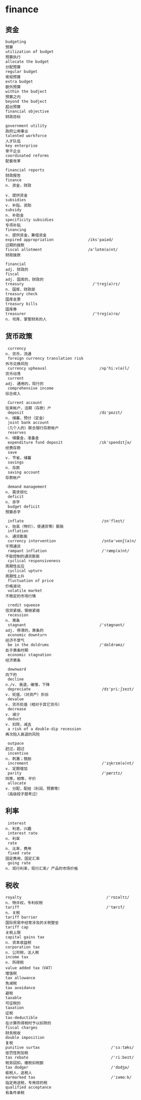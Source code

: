 # finance
## 资金
    budgeting                                                                    预算 
    utilization of budget                                                        预算执行 
    allocate the budget                                                          分配预算
    regular budget                                                                       常规预算
    extra budget                                                                         额外预算
    within the budject                                                                   预算之内
    beyond the budject                                                                   超出预算
    financial objective                                                                  财政目标 

    government utility                                                                   政府公用事业 
    talented workforce                                                                   人才队伍 
    key enterprise                                                                       骨干企业 
    coordinated reforms                                                                  配套改革 

    financial reports                                                                     财政报告
    finance                                                                               n. 资金，财政
                                                                                          v. 提供资金
    subsidies                                                                             v. 补贴，资助
    subsidy                                                                               n. 补助金
    specificity subsidies                                                                 专项补贴 
    financing                                                                             n. 提供资金，筹借资金
    expired appropriation               /iks'paiəd/                                        过期的拨款 
    fiscal allotment                    /ə'lɒtm(ə)nt/                                      财政拨款 

    financial                                                                               adj. 财政的
    fiscal                                                                                  adj. 国库的，财政的
    treasury                              /'treʒ(ə)rɪ/                                      n. 国库，财政部
    treasury check                                                                          国库支票 
    treasury bills                                                                          国库券 
    treasurer                             /'treʒ(ə)rə/                                      n. 司库，掌管财务的人
          
## 货币政策
     currency                                                                                n. 货币，流通
     foreign currency translation risk                                                       外币兑换风险 
     currency upheaval                       /ʌp'hiːv(ə)l/                                   货币动荡 
     current                                                                                 adj. 通用的，现行的
     comprehensive income                                                                    综合收入 

     Current account                                                                         往来帐户，活期（存款）户
     deposit                                 /dɪ'pɒzɪt/                                      n. 储蓄，预付（定金）
     joint bank account                                                                     （几个人的）联合银行存款帐户
     reserves                                                                                n. 储量金，准备金
     expenditure fund deposit                /ɪk'spendɪtʃə/                                   经费存款
     save                                                                                     v. 节省，储蓄
     savings                                                                                  n. 存款
     saving account                                                                           存款帐户

     demand management                                                                        n. 需求规化
     deficit                                                                                  n. 赤字
     budget deficit                                                                           预算赤字 

     inflate                                  /ɪn'fleɪt/                                      v. 抬高（物价），使通货等）膨胀
     inflation                                                                                n. 通货膨胀
     currency intervention                    /ɪntə'venʃ(ə)n/                                 干预通货 
     rampant inflation                        /'ræmp(ə)nt/                                    不能控制的通货膨胀 
     cyclical responsiveness                                                                  周期性反应 
     cyclical upturn                                                                          周期性上升 
     fluctuation of price                                                                     价格波动 
     volatile market                                                                          不稳定的市场行情 

     credit squeeze                                                                           信贷紧缩，银根紧缩 
     recession                                                                                n. 萧条
     stagnant                                /'stægnənt/                                      adj. 停滞的，萧条的
     economic downturn                                                                        经济不景气 
     be in the doldrums                      /'dɒldrəmz/                                      处于萧条时期 
     economic stagnation                                                                      经济萧条 

     downward                                                                                  向下的  
     decline                                                                                   n./v. 衰退，缓慢，下降
     depreciate                               /dɪ'priːʃɪeɪt/                                   v. 贬值，（对资产）折旧
     devalue                                                                                   v. 货币贬值（相对于其它货币）
     decrease                                                                                  v. 减少
     deduct                                                                                    v. 扣除，减去
     a risk of a double-dip recession                                                          再次陷入衰退的风险 

     outpace                                                                                   赶过，超过 
     incentive                                                                                 n. 刺激；鼓励
     increment                                /'ɪŋkrɪm(ə)nt/                                   v. 定期增加
     parity                                   /'pærɪtɪ/                                        同等，相等，平价
     allocate                                                                                  v. 分配，配给（利润、预算等）
    （高级段子题考过）

## 利率    
     interest                                                                                   n. 利息，兴趣
     interest rate                                                                              n. 利率
     rate                                                                                       n. 比率，费用
     fixed rate                                                                                 固定费用，固定汇率
     going rate                                                                                n. 现行利率，现行汇率/ 产品的市场价格

## 税收
    royalty                                     /'rɒɪəltɪ/                                      n. 特许权，专利权税
    tariff                                      /'tærɪf/                                        n. 关税 
    tariff barrier                                                                              国际贸易中经常涉及的关税壁垒
    tariff cap                                                                                  关税上限 
    capital gains tax                                                                           n. 资本收益税
    corporation tax                                                                             n. 公司税，法人税
    income tax                                                                                  n. 所得税
    value added tax（VAT）                                                                      增值税
    tax allowance                                                                               免减税
    tax avoidance                                                                               避税
    taxable                                                                                     可征税的
    taxation                                                                                    征税
    tax-deductible                                                                              在计算所得税时予以扣除的
    fiscal charges                                                                              财务税收 
    double imposition                                                                           复税 
    punitive surtax                               /'sɜːtæks/                                    惩罚性附加税 
    tax rebate                                    /'riːbeɪt/                                    税务回扣，缴税扣税额 
    tax dodger                                    /'dɒdʒə/                                      偷税人，逃税人 
    earmarked tax                                 /'ɪəmɑːk/                                     指定用途税，专用目的税 
    qualified acceptance                                                                        有条件承税 










   

    


